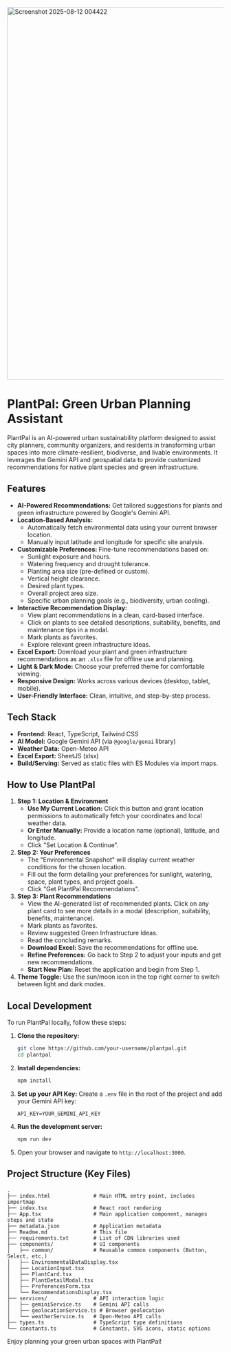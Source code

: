 <img width="854" height="866" alt="Screenshot 2025-08-12 004422" src="https://github.com/user-attachments/assets/fdd7ea88-5db7-480d-9dae-c2016f091929" />


# PlantPal: Green Urban Planning Assistant

PlantPal is an AI-powered urban sustainability platform designed to assist city planners, community organizers, and residents in transforming urban spaces into more climate-resilient, biodiverse, and livable environments. It leverages the Gemini API and geospatial data to provide customized recommendations for native plant species and green infrastructure.

## Features

*   **AI-Powered Recommendations:** Get tailored suggestions for plants and green infrastructure powered by Google's Gemini API.
*   **Location-Based Analysis:**
    *   Automatically fetch environmental data using your current browser location.
    *   Manually input latitude and longitude for specific site analysis.
*   **Customizable Preferences:** Fine-tune recommendations based on:
    *   Sunlight exposure and hours.
    *   Watering frequency and drought tolerance.
    *   Planting area size (pre-defined or custom).
    *   Vertical height clearance.
    *   Desired plant types.
    *   Overall project area size.
    *   Specific urban planning goals (e.g., biodiversity, urban cooling).
*   **Interactive Recommendation Display:**
    *   View plant recommendations in a clean, card-based interface.
    *   Click on plants to see detailed descriptions, suitability, benefits, and maintenance tips in a modal.
    *   Mark plants as favorites.
    *   Explore relevant green infrastructure ideas.
*   **Excel Export:** Download your plant and green infrastructure recommendations as an `.xlsx` file for offline use and planning.
*   **Light & Dark Mode:** Choose your preferred theme for comfortable viewing.
*   **Responsive Design:** Works across various devices (desktop, tablet, mobile).
*   **User-Friendly Interface:** Clean, intuitive, and step-by-step process.

## Tech Stack

*   **Frontend:** React, TypeScript, Tailwind CSS
*   **AI Model:** Google Gemini API (via `@google/genai` library)
*   **Weather Data:** Open-Meteo API
*   **Excel Export:** SheetJS (xlsx)
*   **Build/Serving:** Served as static files with ES Modules via import maps.

## How to Use PlantPal

1.  **Step 1: Location & Environment**
    *   **Use My Current Location:** Click this button and grant location permissions to automatically fetch your coordinates and local weather data.
    *   **Or Enter Manually:** Provide a location name (optional), latitude, and longitude.
    *   Click "Set Location & Continue".
2.  **Step 2: Your Preferences**
    *   The "Environmental Snapshot" will display current weather conditions for the chosen location.
    *   Fill out the form detailing your preferences for sunlight, watering, space, plant types, and project goals.
    *   Click "Get PlantPal Recommendations".
3.  **Step 3: Plant Recommendations**
    *   View the AI-generated list of recommended plants. Click on any plant card to see more details in a modal (description, suitability, benefits, maintenance).
    *   Mark plants as favorites.
    *   Review suggested Green Infrastructure Ideas.
    *   Read the concluding remarks.
    *   **Download Excel:** Save the recommendations for offline use.
    *   **Refine Preferences:** Go back to Step 2 to adjust your inputs and get new recommendations.
    *   **Start New Plan:** Reset the application and begin from Step 1.
4.  **Theme Toggle:** Use the sun/moon icon in the top right corner to switch between light and dark modes.

## Local Development

To run PlantPal locally, follow these steps:

1.  **Clone the repository:**
    ```bash
    git clone https://github.com/your-username/plantpal.git
    cd plantpal
    ```
2.  **Install dependencies:**
    ```bash
    npm install
    ```
3.  **Set up your API Key:**
    Create a `.env` file in the root of the project and add your Gemini API key:
    ```
    API_KEY=YOUR_GEMINI_API_KEY
    ```
4.  **Run the development server:**
    ```bash
    npm run dev
    ```
5.  Open your browser and navigate to `http://localhost:3000`.

## Project Structure (Key Files)

```
.
├── index.html              # Main HTML entry point, includes importmap
├── index.tsx               # React root rendering
├── App.tsx                 # Main application component, manages steps and state
├── metadata.json           # Application metadata
├── Readme.md               # This file
├── requirements.txt        # List of CDN libraries used
├── components/             # UI components
│   ├── common/             # Reusable common components (Button, Select, etc.)
│   ├── EnvironmentalDataDisplay.tsx
│   ├── LocationInput.tsx
│   ├── PlantCard.tsx
│   ├── PlantDetailModal.tsx
│   ├── PreferencesForm.tsx
│   └── RecommendationsDisplay.tsx
├── services/               # API interaction logic
│   ├── geminiService.ts    # Gemini API calls
│   ├── geolocationService.ts # Browser geolocation
│   └── weatherService.ts   # Open-Meteo API calls
├── types.ts                # TypeScript type definitions
└── constants.ts            # Constants, SVG icons, static options
```

Enjoy planning your green urban spaces with PlantPal!
